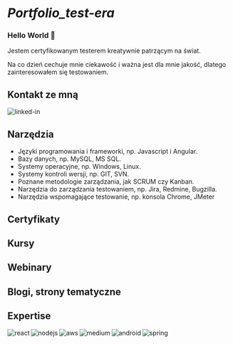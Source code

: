 # *Portfolio_test-era*

### Hello World :wave:

Jestem certyfikowanym testerem kreatywnie patrzącym na świat. 

Na co dzień cechuje mnie ciekawość i ważna jest dla mnie jakość, dlatego zainteresowałem się testowaniem. 

## Kontakt ze mną

[<img align="left" alt="linked-in" src="https://img.shields.io/badge/linkedin-%230077B5.svg?&style=for-the-badge&logo=linkedin&logoColor=white" />](https://www.linkedin.com/in/jarosław-jamróg-362210282)


<br>

## Narzędzia

* Języki programowania i frameworki, np. Javascript i Angular.
* Bazy danych, np. MySQL, MS SQL.
* Systemy operacyjne, np. Windows, Linux.
* Systemy kontroli wersji, np. GIT, SVN.
* Poznane metodologie zarządzania, jak SCRUM czy Kanban.
* Narzędzia do zarządzania testowaniem, np. Jira, Redmine, Bugzilla.
* Narzędzia wspomagające testowanie, np. konsola Chrome, JMeter


## Certyfikaty


## Kursy


## Webinary


## Blogi, strony tematyczne


## Expertise

<img align="left" alt="react" src="https://img.shields.io/badge/react%20-%2320232a.svg?&style=for-the-badge&logo=react&logoColor=%2361DAFB" /><img align="left" alt="nodejs" src="https://img.shields.io/badge/node.js%20-%2343853D.svg?&style=for-the-badge&logo=node.js&logoColor=white" /><img align="left" alt="aws" src="https://img.shields.io/badge/Amazon%20AWS-%23232F3E?logo=amazon-aws&logoColor=white&style=for-the-badge" /><img align="left" alt="medium" src="https://img.shields.io/badge/postgres-%23316192.svg?&style=for-the-badge&logo=postgresql&logoColor=white" /><img align="left" alt="android" src="https://img.shields.io/badge/Android-3DDC84?logo=android&logoColor=white&style=for-the-badge" /><img align="left" alt="spring" src="https://img.shields.io/badge/spring%20-%236DB33F.svg?&style=for-the-badge&logo=spring&logoColor=white" /><br>

